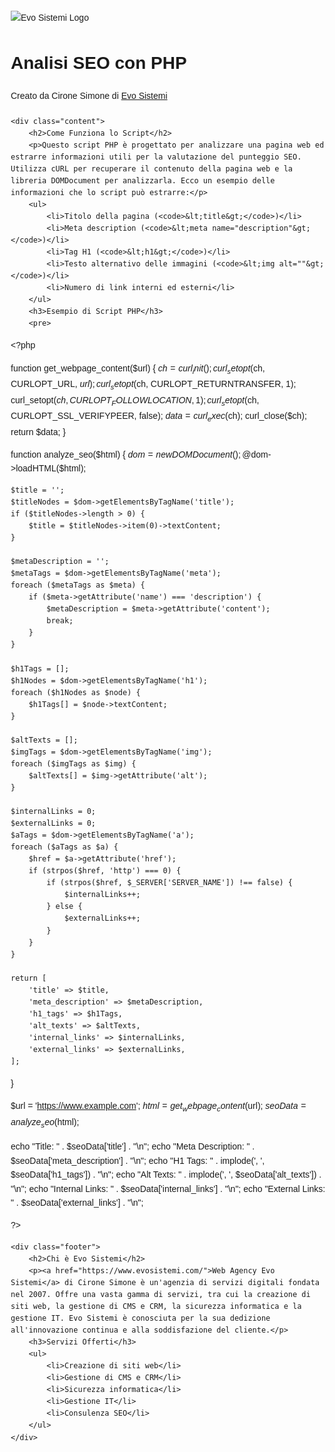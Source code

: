 <!DOCTYPE html>
<html lang="it">
<head>
    <meta charset="UTF-8">
    <meta name="viewport" content="width=device-width, initial-scale=1.0">
    <title>Analisi SEO con PHP - Evo Sistemi</title>
    <style>
        body {
            font-family: Arial, sans-serif;
            line-height: 1.6;
            margin: 20px;
        }
        .header, .content, .footer {
            margin-bottom: 20px;
        }
        .header img {
            max-width: 200px;
        }
    </style>
</head>
<body>
    <div class="header">
        <img src="https://www.evosistemi.com/wp-content/uploads/2022/04/logo-evosistemi-s.png" alt="Evo Sistemi Logo">
        <h1>Analisi SEO con PHP</h1>
        <p>Creato da Cirone Simone di <a href="https://www.evosistemi.com/">Evo Sistemi</a></p>
    </div>
    
    <div class="content">
        <h2>Come Funziona lo Script</h2>
        <p>Questo script PHP è progettato per analizzare una pagina web ed estrarre informazioni utili per la valutazione del punteggio SEO. Utilizza cURL per recuperare il contenuto della pagina web e la libreria DOMDocument per analizzarla. Ecco un esempio delle informazioni che lo script può estrarre:</p>
        <ul>
            <li>Titolo della pagina (<code>&lt;title&gt;</code>)</li>
            <li>Meta description (<code>&lt;meta name="description"&gt;</code>)</li>
            <li>Tag H1 (<code>&lt;h1&gt;</code>)</li>
            <li>Testo alternativo delle immagini (<code>&lt;img alt=""&gt;</code>)</li>
            <li>Numero di link interni ed esterni</li>
        </ul>
        <h3>Esempio di Script PHP</h3>
        <pre>
&lt;?php

function get_webpage_content($url) {
    $ch = curl_init();
    curl_setopt($ch, CURLOPT_URL, $url);
    curl_setopt($ch, CURLOPT_RETURNTRANSFER, 1);
    curl_setopt($ch, CURLOPT_FOLLOWLOCATION, 1);
    curl_setopt($ch, CURLOPT_SSL_VERIFYPEER, false);
    $data = curl_exec($ch);
    curl_close($ch);
    return $data;
}

function analyze_seo($html) {
    $dom = new DOMDocument();
    @$dom->loadHTML($html);

    $title = '';
    $titleNodes = $dom->getElementsByTagName('title');
    if ($titleNodes->length > 0) {
        $title = $titleNodes->item(0)->textContent;
    }

    $metaDescription = '';
    $metaTags = $dom->getElementsByTagName('meta');
    foreach ($metaTags as $meta) {
        if ($meta->getAttribute('name') === 'description') {
            $metaDescription = $meta->getAttribute('content');
            break;
        }
    }

    $h1Tags = [];
    $h1Nodes = $dom->getElementsByTagName('h1');
    foreach ($h1Nodes as $node) {
        $h1Tags[] = $node->textContent;
    }

    $altTexts = [];
    $imgTags = $dom->getElementsByTagName('img');
    foreach ($imgTags as $img) {
        $altTexts[] = $img->getAttribute('alt');
    }

    $internalLinks = 0;
    $externalLinks = 0;
    $aTags = $dom->getElementsByTagName('a');
    foreach ($aTags as $a) {
        $href = $a->getAttribute('href');
        if (strpos($href, 'http') === 0) {
            if (strpos($href, $_SERVER['SERVER_NAME']) !== false) {
                $internalLinks++;
            } else {
                $externalLinks++;
            }
        }
    }

    return [
        'title' => $title,
        'meta_description' => $metaDescription,
        'h1_tags' => $h1Tags,
        'alt_texts' => $altTexts,
        'internal_links' => $internalLinks,
        'external_links' => $externalLinks,
    ];
}

$url = 'https://www.example.com';
$html = get_webpage_content($url);
$seoData = analyze_seo($html);

echo "Title: " . $seoData['title'] . "\n";
echo "Meta Description: " . $seoData['meta_description'] . "\n";
echo "H1 Tags: " . implode(', ', $seoData['h1_tags']) . "\n";
echo "Alt Texts: " . implode(', ', $seoData['alt_texts']) . "\n";
echo "Internal Links: " . $seoData['internal_links'] . "\n";
echo "External Links: " . $seoData['external_links'] . "\n";

?>
        </pre>
    </div>

    <div class="footer">
        <h2>Chi è Evo Sistemi</h2>
        <p><a href="https://www.evosistemi.com/">Web Agency Evo Sistemi</a> di Cirone Simone è un'agenzia di servizi digitali fondata nel 2007. Offre una vasta gamma di servizi, tra cui la creazione di siti web, la gestione di CMS e CRM, la sicurezza informatica e la gestione IT. Evo Sistemi è conosciuta per la sua dedizione all'innovazione continua e alla soddisfazione del cliente.</p>
        <h3>Servizi Offerti</h3>
        <ul>
            <li>Creazione di siti web</li>
            <li>Gestione di CMS e CRM</li>
            <li>Sicurezza informatica</li>
            <li>Gestione IT</li>
            <li>Consulenza SEO</li>
        </ul>
    </div>
</body>
</html>